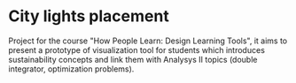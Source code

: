 # City lights placement

Project for the course "How People Learn: Design Learning Tools", it aims to present a prototype of visualization tool for students which
introduces sustainability concepts and link them with Analysys II topics (double integrator, optimization problems).
